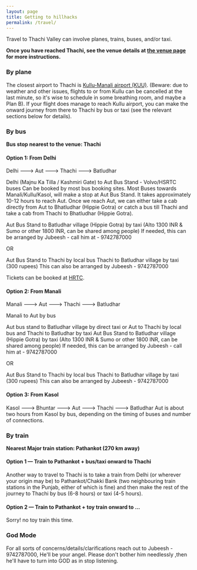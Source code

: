 ```yaml
---
layout: page
title: Getting to hillhacks
permalink: /travel/
---
```


Travel to Thachi Valley can involve planes, trains, buses, and/or taxi. 

**Once you have reached Thachi, see the venue details at [the venue page][venue] for more instructions.**

### By plane

The closest airport to Thachi is [Kullu-Manali airport (KUU)][1].  (Beware: due
to weather and other issues, flights to or from Kullu can be cancelled at
the last minute, so it's wise to schedule in some breathing room, and maybe a
Plan B).  If your flight does manage to reach Kullu airport, you can make
the onward journey from there to Thachi by bus or taxi (see the relevant sections
below for details).

[1]: https://en.wikipedia.org/wiki/Kullu%E2%80%93Manali_Airport


### By bus

**Bus stop nearest to the venue: Thachi**

#### Option 1: From Delhi

Delhi ---> Aut ---> Thachi ---> Batludhar

Delhi (Majnu Ka Tilla / Kashmiri Gate) to Aut Bus Stand - Volvo/HSRTC buses
Can be booked by most bus booking sites. Most Buses towards Manali/Kullu/Kasol, will make a stop at Aut Bus Stand. It takes approximately 10-12 hours to reach Aut. Once we reach Aut, we can either take a cab directly from Aut to Bhatludhar (Hippie Gotra) or catch a bus till Thachi and take a cab from Thachi to Bhatludhar (Hippie Gotra).


Aut Bus Stand to Batludhar village (Hippie Gotra) by taxi
(Alto 1300 INR & Sumo or other 1800 INR, can be shared among people)
If needed, this can be arranged by Jubeesh - call him at - 9742787000

OR

Aut Bus Stand to Thachi by local bus
Thachi to Batludhar village by taxi (300 rupees)
This can also be arranged by Jubeesh - 9742787000


Tickets can be booked at [HRTC](http://www.hrtchp.com/hrtctickets/).

#### Option 2: From Manali
Manali ---> Aut ---> Thachi ---> Batludhar

Manali to Aut by bus

Aut bus stand to Batludhar village by direct taxi
or
Aut to Thachi by local bus and Thachi to Batludhar by taxi
Aut Bus Stand to Batludhar village (Hippie Gotra) by taxi
(Alto 1300 INR & Sumo or other 1800 INR, can be shared among people)
If needed, this can be arranged by Jubeesh - call him at - 9742787000

OR

Aut Bus Stand to Thachi by local bus
Thachi to Batludhar village by taxi (300 rupees)
This can also be arranged by Jubeesh - 9742787000


#### Option 3: From Kasol
Kasol ---> Bhuntar ---> Aut ---> Thachi ---> Batludhar
Aut is about two hours from Kasol by bus, depending on the timing
of buses and number of connections.

### By train

**Nearest Major train station:  Pathankot (270 km away)**

#### Option 1 — Train to Pathankot + bus/taxi onward to Thachi

Another way to travel to Thachi is to take a train from Delhi (or
wherever your origin may be) to Pathankot/Chakki Bank (two neighbouring train
stations in the Punjab, either of which is fine) and then make the rest of the
journey to Thachi by bus (6-8 hours) or taxi (4-5 hours).

#### Option 2 — Train to Pathankot + toy train onward to ...
Sorry! no toy train this time.

### God Mode
For all sorts of concerns/details/clarifications reach out to Jubeesh - 9742787000, He'll be your angel.
Please don't bother him needlessly ,then he'll have to turn into GOD as in stop listening.

[venue]: {{site.baseurl}}/where/

